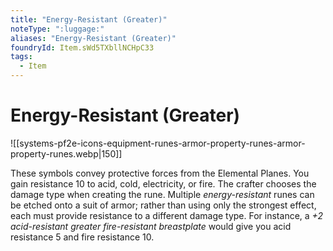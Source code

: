 ```yaml
---
title: "Energy-Resistant (Greater)"
noteType: ":luggage:"
aliases: "Energy-Resistant (Greater)"
foundryId: Item.sWd5TXbllNCHpC33
tags:
  - Item
---
```


# Energy-Resistant (Greater)
![[systems-pf2e-icons-equipment-runes-armor-property-runes-armor-property-runes.webp|150]]

These symbols convey protective forces from the Elemental Planes. You gain resistance 10 to acid, cold, electricity, or fire. The crafter chooses the damage type when creating the rune. Multiple _energy-resistant_ runes can be etched onto a suit of armor; rather than using only the strongest effect, each must provide resistance to a different damage type. For instance, a _+2 acid-resistant greater fire-resistant breastplate_ would give you acid resistance 5 and fire resistance 10.
